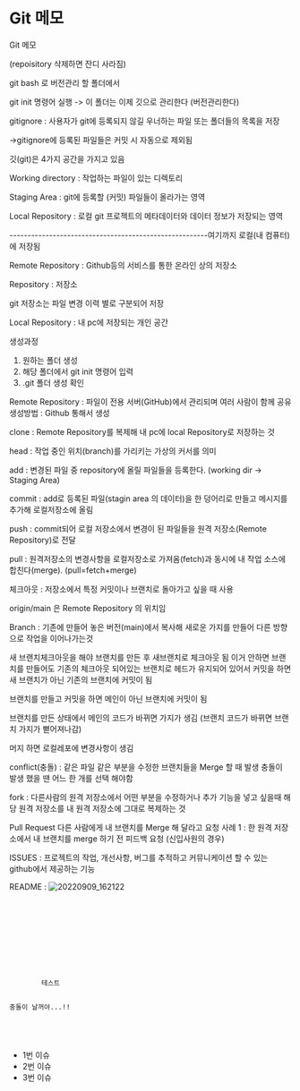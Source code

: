 
# Git 메모

Git 메모

(repoisitory 삭제하면 잔디 사라짐)

git bash 로 버전관리 할 폴더에서

git init 명령어 실행 -> 이 폴더는 이제 깃으로 관리한다 (버전관리한다)

gitignore : 사용자가 git에 등록되지 않길 우너하는 파일 또는 폴더들의 목록을 저장

->gitignore에 등록된 파일들은 커밋 시 자동으로 제외됨


깃(git)은 4가지 공간을 가지고 있음


Working directory : 작업하는 파일이 있는 디렉토리

Staging Area : git에 등록할 (커밋) 파일들이 올라가는 영역

Local Repository : 로컬 git 프로젝트의 메타데이터와 데이터 정보가 저장되는 영역

-------------------------------------------------------여기까지 로컬(내 컴퓨터)에 저장됨

Remote Repository : Github등의 서비스를 통한 온라인 상의 저장소


Repository : 저장소

git 저장소는 파일 변경 이력 별로 구분되어 저장

Local Repository : 내 pc에 저장되는 개인 공간

생성과정

1. 원하는 폴더 생성
2. 해당 폴더에서 git init 명령어 입력
3. .git 폴더 생성 확인

Remote Repository : 파일이 전용 서버(GitHub)에서 관리되며 여러 사람이 함께 공유
생성방법 : Github 통해서 생성

clone : Remote Repository를 복제해 내 pc에 local Repository로 저장하는 것

head : 작업 중인 위치(branch)를 가리키는 가상의 커서를 의미

add : 변경된 파일 중 repository에 올릴 파일들을 등록한다. (working dir -> Staging Area)

commit : add로 등록된 파일(stagin area 의 데이터)을 한 덩어리로 만들고 메시지를 추가해 로컬저장소에 올림

push : commit되어 로컬 저장소에서 변경이 된 파일들을 원격 저장소(Remote Repository)로 전달

pull : 원격저장소의 변경사항을 로컬저장소로 가져옴(fetch)과 동시에 내 작업 소스에 합친다(merge).
(pull=fetch+merge)

체크아웃 : 저장소에서 특정 커밋이나 브랜치로 돌아가고 싶을 때 사용

origin/main 은 Remote Repository 의 위치임

Branch : 기존에 만들어 놓은 버전(main)에서 복사해 새로운 가지를 만들어 다른 방향으로 작업을 이어나가는것

새 브랜치체크아웃을 해야 브랜치를 만든 후 새브랜치로 체크아웃 됨
이거 안하면 브랜치를 만들어도 기존의 체크아웃 되어있는 브랜치로 헤드가 유지되어 있어서
커밋을 하면 새 브랜치가 아닌 기존의 브랜치에 커밋이 됨

브랜치를 만들고 커밋을 하면 메인이 아닌 브랜치에 커밋이 됨

브랜치를 만든 상태에서 메인의 코드가 바뀌면 가지가 생김 (브랜치 코드가 바뀌면 브랜치 가지가 뻗어져나감)

머지 하면 로컬레포에 변경사항이 생김

conflict(충돌) : 같은 파일 같은 부분을 수정한 브랜치들을 Merge 할 때 발생
충돌이 발생 했을 땐 어느 한 개를 선택 해야함
	
fork : 다른사람의 원격 저장소에서 어떤 부분을 수정하거나 추가 기능을 넣고 싶을때
	해당 원격 저장소를 내 원격 저장소에 그대로 복제하는 것

Pull Request
다른 사람에게 내 브랜치를 Merge 해 달라고 요청
사례 1 : 한 원격 저장소에서 내 브랜치를 merge 하기 전 피드백 요청 (신입사원의 경우)

ISSUES : 프로젝트의 작업, 개선사항, 버그를 추적하고 커뮤니케이션 할 수 있는 github에서 	  제공하는 기능


README : 
![20220909_162122](https://user-images.githubusercontent.com/104514223/189294575-74c64a3a-fc65-4762-928a-c35495c91f03.png)

<code>
	<!DOCTYPE html>
	<html lang="en">
	<head>
	    <meta charset="UTF-8">
	    <meta http-equiv="X-UA-Compatible" content="IE=edge">
	    <meta name="viewport" content="width=device-width, initial-scale=1.0">
	    <title>메인은 계속적으로 새 브랜치 영향 없이 진행</title>
	</head>
	<body>
	    테스트
	    <p>충돌이 날꺼야...!!</p>
	</body>
	</html>
</code>

- 1번 이슈
- 2번 이슈
- 3번 이슈
